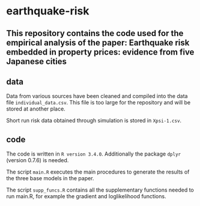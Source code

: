 # earthquake-risk
## This repository contains the code used for the empirical analysis of the paper: Earthquake risk embedded in property prices: evidence from five Japanese cities

## data

  Data from various sources have been cleaned and compiled into the data file `individual_data.csv`. This file is too large for the repository and will be stored at another place.
  
  Short run risk data obtained through simulation is stored in `Xpsi-1.csv`. 

## code

  The code is written in `R version 3.4.0`.
  Additionally the package `dplyr` (version 0.7.6) is needed.
  
  The script `main.R` executes the main procedures to generate the results of the three base models in the paper.
  
  The script `supp_funcs.R` contains all the supplementary functions needed to run main.R, for example the gradient and loglikelihood functions.

